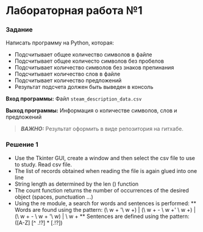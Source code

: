 # Лабораторная работа  №1

### Задание
Написать программу на Python, которая:

* Подсчитывает общее количество символов в файле
* Подсчитывает общее количесто символов без пробелов
* Подсчитывает количество символов без знаков препинания
* Подсчитывает количество слов в файле
* Подсчитывает количество предложений
* Результат подсчета должен быть выведен в консоль

**Вход программы:**
Файл `steam_description_data.csv`

**Выход программы:**
Информация о количестве символов, слов и предложений

> **_ВАЖНО:_**
Результат оформить в виде репозитория на гитхабе.

### Решение 1
* Use the Tkinter GUI, create a window and then select the csv file to use to study. Read csv file.
* The list of records obtained when reading the file is again glued into one line
* String length as determined by the len () function
* The count function returns the number of occurrences of the desired object (spaces, punctuation ...)
* Using the re module, a search for words and sentences is performed:
** Words are found using the pattern: (\ w + '\ w +) | (\ w + - \ w +' \ w +) | (\ w + - \ w + '\ w) | \ w +
** Sentences are defined using the pattern: ([A-Z] [^ \.!?] * [\.!?])
